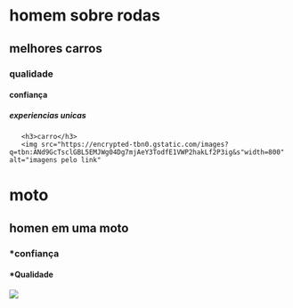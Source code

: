 <!DOCTYPE html>
<html lang="en">
<head>
    <meta charset="UTF-8">
    <meta name="viewport" content="width=device-width, initial-scale=1.0">
    <title>Document</title>
</head>
<body>
    <h1>homem sobre rodas</h1>
        <h2>melhores carros</h2>
        <h3>qualidade</h3>
        <h4>confiança</h4>
        <h5>experiencias unicas</h5>

       <h3>carro</h3> 
       <img src="https://encrypted-tbn0.gstatic.com/images?q=tbn:ANd9GcTsclGBL5EMJWg04Dg7mjAeY3TodfE1VWP2hakLf2P3ig&s"width=800" alt="imagens pelo link"        
 </body>
</html>

<!DOCTYPE html>
<html lang="pt-br">
<head>
    <meta charset="UTF-8">
    <meta http-equiv="X-UA-Compatible" content="IE=edge">
    <meta name="viewport" content="width=device-width, initial-scale=1.0">
    <title>vinicius0078</title>
</head>
<body>
    <h1>moto</hi>
    <h2>homen em uma moto</h2>
        <h3>*confiança</h3>
        <h4>*Qualidade</h4>
    <img src="https://m.media-amazon.com/images/I/61UAkrTuOxL._AC_UF1000,1000_QL80_.jpg"
</body>
</html>
